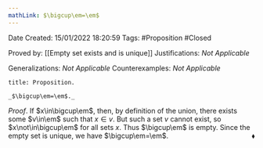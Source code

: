 ```yaml
---
mathLink: $\bigcup\em=\em$
---
```


<div class="topSpace"></div>

Date Created: 15/01/2022 18:20:59
Tags: #Proposition #Closed

Proved by: [[Empty set exists and is unique]]
Justifications: _Not Applicable_

Generalizations: _Not Applicable_
Counterexamples: _Not Applicable_

``` ad-Proposition
title: Proposition.

_$\bigcup\em=\em$._

```

_Proof_. If $x\in\bigcup\em$, then, by definition of the union, there exists some $v\in\em$ such that $x\in v$. But such a set $v$ cannot exist, so $x\not\in\bigcup\em$ for all sets $x$. Thus $\bigcup\em$ is empty. Since the empty set is unique, we have $\bigcup\em=\em$.<span style="float:right;">$\blacklozenge$</span>
